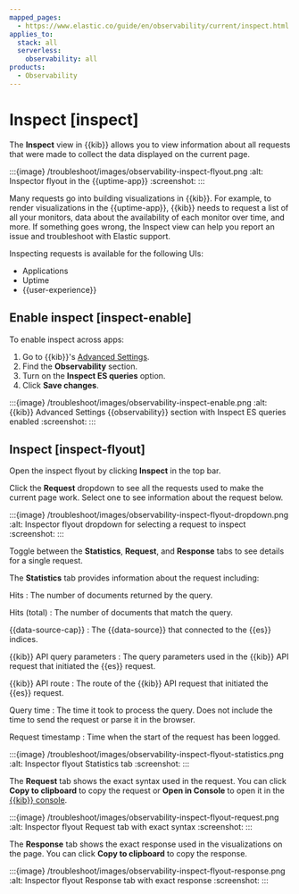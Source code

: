 ```yaml
---
mapped_pages:
  - https://www.elastic.co/guide/en/observability/current/inspect.html
applies_to:
  stack: all
  serverless:
    observability: all
products:
  - Observability
---
```


# Inspect [inspect]

The **Inspect** view in {{kib}} allows you to view information about all requests that were made to collect the data displayed on the current page.

:::{image} /troubleshoot/images/observability-inspect-flyout.png
:alt: Inspector flyout in the {{uptime-app}}
:screenshot:
:::

Many requests go into building visualizations in {{kib}}. For example, to render visualizations in the {{uptime-app}}, {{kib}} needs to request a list of all your monitors, data about the availability of each monitor over time, and more. If something goes wrong, the Inspect view can help you report an issue and troubleshoot with Elastic support.

Inspecting requests is available for the following UIs:

* Applications
* Uptime
* {{user-experience}}


## Enable inspect [inspect-enable]

To enable inspect across apps:

1. Go to {{kib}}'s [Advanced Settings](kibana://reference/advanced-settings.md).
2. Find the **Observability** section.
3. Turn on the **Inspect ES queries** option.
4. Click **Save changes**.

:::{image} /troubleshoot/images/observability-inspect-enable.png
:alt: {{kib}} Advanced Settings {{observability}} section with Inspect ES queries enabled
:screenshot:
:::


## Inspect [inspect-flyout]

Open the inspect flyout by clicking **Inspect** in the top bar.

Click the **Request** dropdown to see all the requests used to make the current page work. Select one to see information about the request below.

:::{image} /troubleshoot/images/observability-inspect-flyout-dropdown.png
:alt: Inspector flyout dropdown for selecting a request to inspect
:screenshot:
:::

Toggle between the **Statistics**, **Request**, and **Response** tabs to see details for a single request.

The **Statistics** tab provides information about the request including:

Hits
:   The number of documents returned by the query.

Hits (total)
:   The number of documents that match the query.

{{data-source-cap}}
:   The {{data-source}} that connected to the {{es}} indices.

{{kib}} API query parameters
:   The query parameters used in the {{kib}} API request that initiated the {{es}} request.

{{kib}} API route
:   The route of the {{kib}} API request that initiated the {{es}} request.

Query time
:   The time it took to process the query. Does not include the time to send the request or parse it in the browser.

Request timestamp
:   Time when the start of the request has been logged.

:::{image} /troubleshoot/images/observability-inspect-flyout-statistics.png
:alt: Inspector flyout Statistics tab
:screenshot:
:::

The **Request** tab shows the exact syntax used in the request. You can click **Copy to clipboard** to copy the request or **Open in Console** to open it in the [{{kib}} console](../../explore-analyze/query-filter/tools/console.md).

:::{image} /troubleshoot/images/observability-inspect-flyout-request.png
:alt: Inspector flyout Request tab with exact syntax
:screenshot:
:::

The **Response** tab shows the exact response used in the visualizations on the page. You can click **Copy to clipboard** to copy the response.

:::{image} /troubleshoot/images/observability-inspect-flyout-response.png
:alt: Inspector flyout Response tab with exact response
:screenshot:
:::

